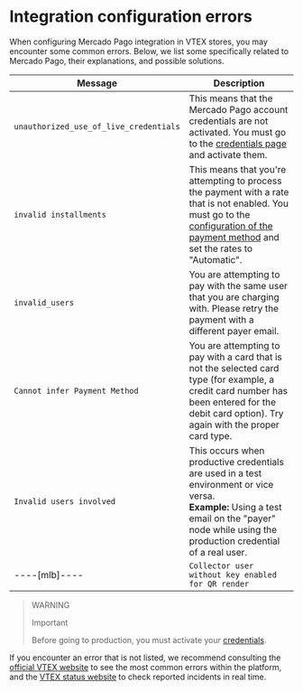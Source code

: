# Integration configuration errors

When configuring Mercado Pago integration in VTEX stores, you may encounter some common errors. Below, we list some specifically related to Mercado Pago, their explanations, and possible solutions. 


|Message|Description|
|---|---|
|`unauthorized_use_of_live_credentials`|This means that the Mercado Pago account credentials are not activated. You must go to the [credentials page](/developers/en/docs/vtex/additional-content/your-integrations/credentials) and activate them.|
|`invalid installments`|This means that you're attempting to process the payment with a rate that is not enabled. You must go to the [configuration of the payment method](https://help.vtex.com/en/tutorial/condicoes-de-pagamento--tutorials_455#parcelado-sem-juros) and set the rates to "Automatic".|
|`invalid_users`|You are attempting to pay with the same user that you are charging with. Please retry the payment with a different payer email.|
|`Cannot infer Payment Method`|You are attempting to pay with a card that is not the selected card type (for example, a credit card number has been entered for the debit card option). Try again with the proper card type.|
|`Invalid users involved`|This occurs when productive credentials are used in a test environment or vice versa. <br> **Example:** Using a test email on the "payer" node while using the production credential of a real user.|
----[mlb]----|`Collector user without key enabled for QR render`|This occurs when the seller has not yet created a **Pix** key with the Mercado Pago account.|------------

> WARNING
>
> Important
>
> Before going to production, you must activate your [credentials](/developers/en/docs/vtex/additional-content/your-integrations/credentials). 

If you encounter an error that is not listed, we recommend consulting the [official VTEX website](https://help.vtex.com/) to see the most common errors within the platform, and the [VTEX status website](https://status.vtex.com/) to check reported incidents in real time.
